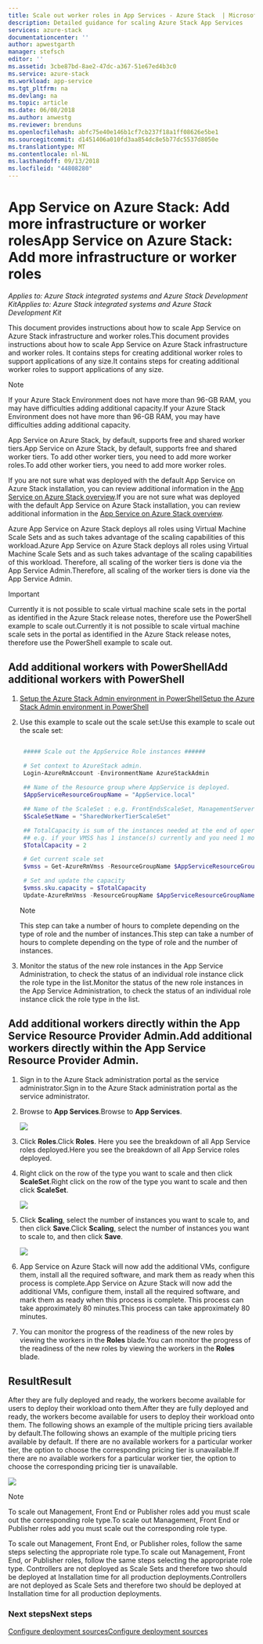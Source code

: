 ```yaml
---
title: Scale out worker roles in App Services - Azure Stack  | Microsoft Docs
description: Detailed guidance for scaling Azure Stack App Services
services: azure-stack
documentationcenter: ''
author: apwestgarth
manager: stefsch
editor: ''
ms.assetid: 3cbe87bd-8ae2-47dc-a367-51e67ed4b3c0
ms.service: azure-stack
ms.workload: app-service
ms.tgt_pltfrm: na
ms.devlang: na
ms.topic: article
ms.date: 06/08/2018
ms.author: anwestg
ms.reviewer: brenduns
ms.openlocfilehash: abfc75e40e146b1cf7cb237f18a1ff08626e5be1
ms.sourcegitcommit: d1451406a010fd3aa854dc8e5b77dc5537d8050e
ms.translationtype: MT
ms.contentlocale: nl-NL
ms.lasthandoff: 09/13/2018
ms.locfileid: "44808280"
---
```

# <a name="app-service-on-azure-stack-add-more-infrastructure-or-worker-roles"></a><span data-ttu-id="9bbaf-103">App Service on Azure Stack: Add more infrastructure or worker roles</span><span class="sxs-lookup"><span data-stu-id="9bbaf-103">App Service on Azure Stack: Add more infrastructure or worker roles</span></span>

<span data-ttu-id="9bbaf-104">*Applies to: Azure Stack integrated systems and Azure Stack Development Kit*</span><span class="sxs-lookup"><span data-stu-id="9bbaf-104">*Applies to: Azure Stack integrated systems and Azure Stack Development Kit*</span></span>  

<span data-ttu-id="9bbaf-105">This document provides instructions about how to scale App Service on Azure Stack infrastructure and worker roles.</span><span class="sxs-lookup"><span data-stu-id="9bbaf-105">This document provides instructions about how to scale App Service on Azure Stack infrastructure and worker roles.</span></span> <span data-ttu-id="9bbaf-106">It contains steps for creating additional worker roles to support applications of any size.</span><span class="sxs-lookup"><span data-stu-id="9bbaf-106">It contains steps for creating additional worker roles to support applications of any size.</span></span>

> [!NOTE]
> <span data-ttu-id="9bbaf-107">If your Azure Stack Environment does not have more than 96-GB RAM, you may have difficulties adding additional capacity.</span><span class="sxs-lookup"><span data-stu-id="9bbaf-107">If your Azure Stack Environment does not have more than 96-GB RAM, you may have difficulties adding additional capacity.</span></span>

<span data-ttu-id="9bbaf-108">App Service on Azure Stack, by default, supports free and shared worker tiers.</span><span class="sxs-lookup"><span data-stu-id="9bbaf-108">App Service on Azure Stack, by default, supports free and shared worker tiers.</span></span> <span data-ttu-id="9bbaf-109">To add other worker tiers, you need to add more worker roles.</span><span class="sxs-lookup"><span data-stu-id="9bbaf-109">To add other worker tiers, you need to add more worker roles.</span></span>

<span data-ttu-id="9bbaf-110">If you are not sure what was deployed with the default App Service on Azure Stack installation, you can review additional information in the [App Service on Azure Stack overview](azure-stack-app-service-overview.md).</span><span class="sxs-lookup"><span data-stu-id="9bbaf-110">If you are not sure what was deployed with the default App Service on Azure Stack installation, you can review additional information in the [App Service on Azure Stack overview](azure-stack-app-service-overview.md).</span></span>

<span data-ttu-id="9bbaf-111">Azure App Service on Azure Stack deploys all roles using Virtual Machine Scale Sets and as such takes advantage of the scaling capabilities of this workload.</span><span class="sxs-lookup"><span data-stu-id="9bbaf-111">Azure App Service on Azure Stack deploys all roles using Virtual Machine Scale Sets and as such takes advantage of the scaling capabilities of this workload.</span></span> <span data-ttu-id="9bbaf-112">Therefore, all scaling of the worker tiers is done via the App Service Admin.</span><span class="sxs-lookup"><span data-stu-id="9bbaf-112">Therefore, all scaling of the worker tiers is done via the App Service Admin.</span></span>

> [!IMPORTANT]
> <span data-ttu-id="9bbaf-113">Currently it is not possible to scale virtual machine scale sets in the portal as identified in the Azure Stack release notes,  therefore use the PowerShell example to scale out.</span><span class="sxs-lookup"><span data-stu-id="9bbaf-113">Currently it is not possible to scale virtual machine scale sets in the portal as identified in the Azure Stack release notes,  therefore use the PowerShell example to scale out.</span></span>
>
>

## <a name="add-additional-workers-with-powershell"></a><span data-ttu-id="9bbaf-114">Add additional workers with PowerShell</span><span class="sxs-lookup"><span data-stu-id="9bbaf-114">Add additional workers with PowerShell</span></span>

1. [<span data-ttu-id="9bbaf-115">Setup the Azure Stack Admin environment in PowerShell</span><span class="sxs-lookup"><span data-stu-id="9bbaf-115">Setup the Azure Stack Admin environment in PowerShell</span></span>](azure-stack-powershell-configure-admin.md)

2. <span data-ttu-id="9bbaf-116">Use this example to scale out the scale set:</span><span class="sxs-lookup"><span data-stu-id="9bbaf-116">Use this example to scale out the scale set:</span></span>
   ```powershell
   
    ##### Scale out the AppService Role instances ######
   
    # Set context to AzureStack admin.
    Login-AzureRmAccount -EnvironmentName AzureStackAdmin
                                                 
    ## Name of the Resource group where AppService is deployed.
    $AppServiceResourceGroupName = "AppService.local"

    ## Name of the ScaleSet : e.g. FrontEndsScaleSet, ManagementServersScaleSet, PublishersScaleSet , LargeWorkerTierScaleSet,      MediumWorkerTierScaleSet, SmallWorkerTierScaleSet, SharedWorkerTierScaleSet
    $ScaleSetName = "SharedWorkerTierScaleSet"

    ## TotalCapacity is sum of the instances needed at the end of operation. 
    ## e.g. if your VMSS has 1 instance(s) currently and you need 1 more the TotalCapacity should be set to 2
    $TotalCapacity = 2  

    # Get current scale set
    $vmss = Get-AzureRmVmss -ResourceGroupName $AppServiceResourceGroupName -VMScaleSetName $ScaleSetName

    # Set and update the capacity
    $vmss.sku.capacity = $TotalCapacity
    Update-AzureRmVmss -ResourceGroupName $AppServiceResourceGroupName -Name $ScaleSetName -VirtualMachineScaleSet $vmss 
   ```    

   > [!NOTE]
   > <span data-ttu-id="9bbaf-117">This step can take a number of hours to complete depending on the type of role and the number of instances.</span><span class="sxs-lookup"><span data-stu-id="9bbaf-117">This step can take a number of hours to complete depending on the type of role and the number of instances.</span></span>
   >
   >

3. <span data-ttu-id="9bbaf-118">Monitor the status of the new role instances in the App Service Administration, to check the status of an individual role instance click the role type in the list.</span><span class="sxs-lookup"><span data-stu-id="9bbaf-118">Monitor the status of the new role instances in the App Service Administration, to check the status of an individual role instance click the role type in the list.</span></span>

## <a name="add-additional-workers-directly-within-the-app-service-resource-provider-admin"></a><span data-ttu-id="9bbaf-119">Add additional workers directly within the App Service Resource Provider Admin.</span><span class="sxs-lookup"><span data-stu-id="9bbaf-119">Add additional workers directly within the App Service Resource Provider Admin.</span></span>

1. <span data-ttu-id="9bbaf-120">Sign in to the Azure Stack administration portal as the service administrator.</span><span class="sxs-lookup"><span data-stu-id="9bbaf-120">Sign in to the Azure Stack administration portal as the service administrator.</span></span>

2. <span data-ttu-id="9bbaf-121">Browse to **App Services**.</span><span class="sxs-lookup"><span data-stu-id="9bbaf-121">Browse to **App Services**.</span></span>

    ![](media/azure-stack-app-service-add-worker-roles/image01.png)

3. <span data-ttu-id="9bbaf-122">Click **Roles**.</span><span class="sxs-lookup"><span data-stu-id="9bbaf-122">Click **Roles**.</span></span> <span data-ttu-id="9bbaf-123">Here you see the breakdown of all App Service roles deployed.</span><span class="sxs-lookup"><span data-stu-id="9bbaf-123">Here you see the breakdown of all App Service roles deployed.</span></span>

4. <span data-ttu-id="9bbaf-124">Right click on the row of the type you want to scale and then click **ScaleSet**.</span><span class="sxs-lookup"><span data-stu-id="9bbaf-124">Right click on the row of the type you want to scale and then click **ScaleSet**.</span></span>

    ![](media/azure-stack-app-service-add-worker-roles/image02.png)

5. <span data-ttu-id="9bbaf-125">Click **Scaling**, select the number of instances you want to scale to, and then click **Save**.</span><span class="sxs-lookup"><span data-stu-id="9bbaf-125">Click **Scaling**, select the number of instances you want to scale to, and then click **Save**.</span></span>

    ![](media/azure-stack-app-service-add-worker-roles/image03.png)

6. <span data-ttu-id="9bbaf-126">App Service on Azure Stack will now add the additional VMs, configure them, install all the required software, and mark them as ready when this process is complete.</span><span class="sxs-lookup"><span data-stu-id="9bbaf-126">App Service on Azure Stack will now add the additional VMs, configure them, install all the required software, and mark them as ready when this process is complete.</span></span> <span data-ttu-id="9bbaf-127">This process can take approximately 80 minutes.</span><span class="sxs-lookup"><span data-stu-id="9bbaf-127">This process can take approximately 80 minutes.</span></span>

7. <span data-ttu-id="9bbaf-128">You can monitor the progress of the readiness of the new roles by viewing the workers in the **Roles** blade.</span><span class="sxs-lookup"><span data-stu-id="9bbaf-128">You can monitor the progress of the readiness of the new roles by viewing the workers in the **Roles** blade.</span></span>

## <a name="result"></a><span data-ttu-id="9bbaf-129">Result</span><span class="sxs-lookup"><span data-stu-id="9bbaf-129">Result</span></span>

<span data-ttu-id="9bbaf-130">After they are fully deployed and ready, the workers become available for users to deploy their workload onto them.</span><span class="sxs-lookup"><span data-stu-id="9bbaf-130">After they are fully deployed and ready, the workers become available for users to deploy their workload onto them.</span></span> <span data-ttu-id="9bbaf-131">The following shows an example of the multiple pricing tiers available by default.</span><span class="sxs-lookup"><span data-stu-id="9bbaf-131">The following shows an example of the multiple pricing tiers available by default.</span></span> <span data-ttu-id="9bbaf-132">If there are no available workers for a particular worker tier, the option to choose the corresponding pricing tier is unavailable.</span><span class="sxs-lookup"><span data-stu-id="9bbaf-132">If there are no available workers for a particular worker tier, the option to choose the corresponding pricing tier is unavailable.</span></span>

![](media/azure-stack-app-service-add-worker-roles/image04.png)

>[!NOTE]
> <span data-ttu-id="9bbaf-133">To scale out Management, Front End or Publisher roles add you must scale out the corresponding role type.</span><span class="sxs-lookup"><span data-stu-id="9bbaf-133">To scale out Management, Front End or Publisher roles add you must scale out the corresponding role type.</span></span> 
>
>

<span data-ttu-id="9bbaf-134">To scale out Management, Front End, or Publisher roles, follow the same steps selecting the appropriate role type.</span><span class="sxs-lookup"><span data-stu-id="9bbaf-134">To scale out Management, Front End, or Publisher roles, follow the same steps selecting the appropriate role type.</span></span> <span data-ttu-id="9bbaf-135">Controllers are not deployed as Scale Sets and therefore two should be deployed at Installation time for all production deployments.</span><span class="sxs-lookup"><span data-stu-id="9bbaf-135">Controllers are not deployed as Scale Sets and therefore two should be deployed at Installation time for all production deployments.</span></span>

### <a name="next-steps"></a><span data-ttu-id="9bbaf-136">Next steps</span><span class="sxs-lookup"><span data-stu-id="9bbaf-136">Next steps</span></span>

[<span data-ttu-id="9bbaf-137">Configure deployment sources</span><span class="sxs-lookup"><span data-stu-id="9bbaf-137">Configure deployment sources</span></span>](azure-stack-app-service-configure-deployment-sources.md)
